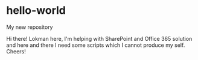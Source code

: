# hello-world
My new repository

Hi there!
Lokman here,
I'm helping with SharePoint and Office 365 solution and here and there I  need some scripts which I cannot produce my self.
Cheers!
